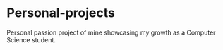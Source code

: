 # Personal-projects
Personal passion project of mine showcasing my growth as a Computer Science student.
